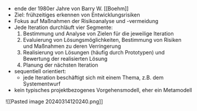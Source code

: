- ende der 1980er Jahre von  Barry W. [[Boehm]] 
- Ziel: frühzeitiges erkennen von Entwicklungsrisiken
- Fokus auf Maßnahmen der Risikoanalyse und -vermeidung
- Jede Iteration durchläuft vier Segmente:
	1. Bestimmung und Analyse von Zielen für die jeweilige Iteration
	2. Evaluierung von Lösungsmöglichkeiten, Bestimmung von Risiken und Maßnahmen zu deren Verringerung
	3. Realisierung von Lösungen (häufig durch Prototypen) und Bewertung der realisierten Lösung
	4. Planung der nächsten Iteration
- sequentiell orientiert: 
	- jede Iteration beschäftigt sich mit einem Thema, z.B. dem Systementwurf
- kein typisches projektbezogenes Vorgehensmodell, eher ein Metamodell





![[Pasted image 20240314120240.png]]